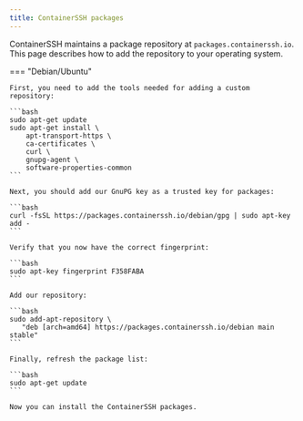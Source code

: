 ```yaml
---
title: ContainerSSH packages
---
```


ContainerSSH maintains a package repository at `packages.containerssh.io`. This page describes how to add the repository to your operating system.

=== "Debian/Ubuntu"

    First, you need to add the tools needed for adding a custom repository:
    
    ```bash
    sudo apt-get update
    sudo apt-get install \
        apt-transport-https \
        ca-certificates \
        curl \
        gnupg-agent \
        software-properties-common
    ```
    
    Next, you should add our GnuPG key as a trusted key for packages:
    
    ```bash
    curl -fsSL https://packages.containerssh.io/debian/gpg | sudo apt-key add -
    ```
    
    Verify that you now have the correct fingerprint:
    
    ```bash
    sudo apt-key fingerprint F358FABA
    ```
    
    Add our repository:
    
    ```bash
    sudo add-apt-repository \
       "deb [arch=amd64] https://packages.containerssh.io/debian main stable"
    ```
    
    Finally, refresh the package list:
    
    ```bash
    sudo apt-get update
    ```
    
    Now you can install the ContainerSSH packages.